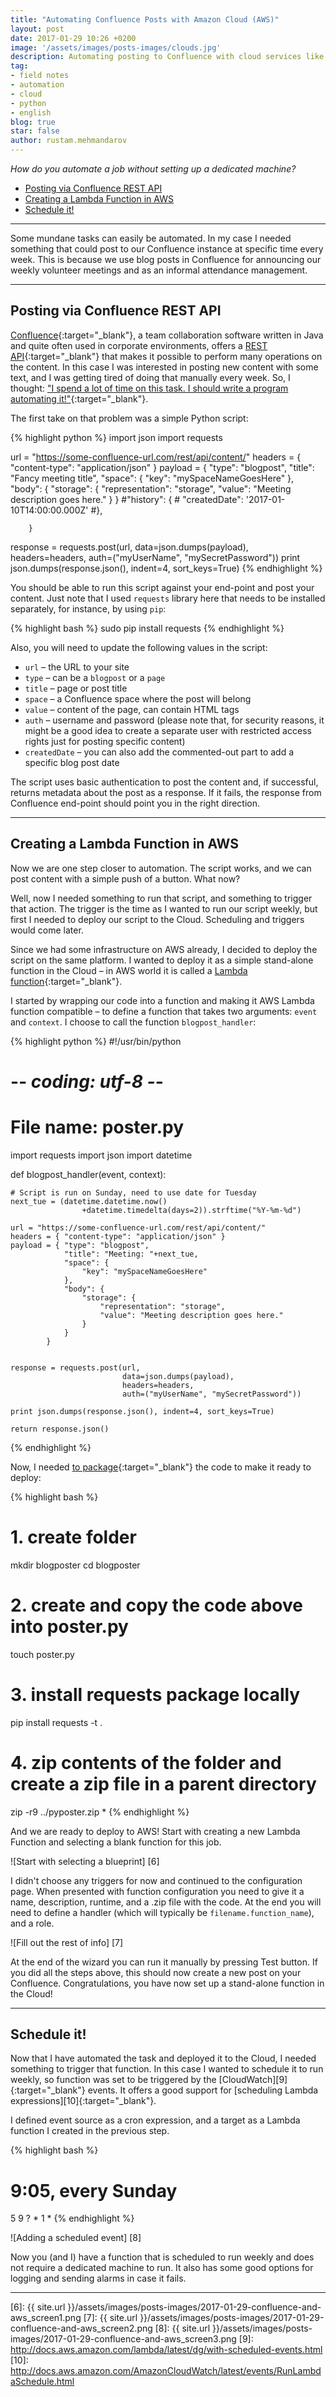 ```yaml
---
title: "Automating Confluence Posts with Amazon Cloud (AWS)"
layout: post
date: 2017-01-29 10:26 +0200
image: '/assets/images/posts-images/clouds.jpg'
description: Automating posting to Confluence with cloud services like Amazon Web Services (AWS).
tag:
- field notes
- automation
- cloud
- python
- english
blog: true
star: false
author: rustam.mehmandarov
---
```


_How do you automate a job without setting up a dedicated machine?_

- [Posting via Confluence REST API](#posting-via-confluence-rest-api)
- [Creating a Lambda Function in AWS](#creating-a-lambda-function-in-aws)
- [Schedule it!](#schedule-it)


---

Some mundane tasks can easily be automated. In my case I needed something that could post to our Confluence instance at specific time every week. This is because  we use blog posts in Confluence for announcing our weekly volunteer meetings and as an informal attendance management.

---

## Posting via Confluence REST API

[Confluence][1]{:target="_blank"}, a team collaboration software written in Java and quite often used in corporate environments, offers a [REST API][2]{:target="_blank"} that makes it possible to perform many operations on the content. In this case I was interested in posting new content with some text, and I was getting tired of doing that manually every week. So, I thought: ["I spend a lot of time on this task. I should write a program automating it!"][3]{:target="_blank"}. 

The first take on that problem was a simple Python script:

{% highlight python %}
import json
import requests

url = "https://some-confluence-url.com/rest/api/content/"
headers = { "content-type": "application/json" }
payload = { "type": "blogpost",
            "title": "Fancy meeting title",
            "space": {
                "key": "mySpaceNameGoesHere"
            },
            "body": {
                "storage": {
                    "representation": "storage",
                    "value": "Meeting description goes here."
                }
            }
            #"history": {
            #    "createdDate": '2017-01-10T14:00:00.000Z'
            #},

        }

response = requests.post(url, 
                         data=json.dumps(payload), 
                         headers=headers, 
                         auth=("myUserName", "mySecretPassword"))
print json.dumps(response.json(), indent=4, sort_keys=True)
{% endhighlight %}

You should be able to run this script against your end-point and post your content. Just note that I used ```requests``` library here that needs to be installed separately, for instance, by using ```pip```:

{% highlight bash %}
sudo pip install requests
{% endhighlight %}

Also, you will need to update the following values in the script:

* ```url``` – the URL to your site
* ```type``` – can be a ```blogpost``` or a ```page```
* ```title``` – page or post title
* ```space``` – a Confluence space where the post will belong
* ```value``` – content of the page, can contain HTML tags
* ```auth``` – username and password (please note that, for security reasons, it might be a good idea to create a separate user with restricted access rights just for posting specific content)
* ```createdDate``` – you can also add the commented-out part to add a specific blog post date

The script uses basic authentication to post the content and, if successful, returns metadata about the post as a response. If it fails, the response from Confluence end-point should point you in the right direction.

---

## Creating a Lambda Function in AWS

Now we are one step closer to automation. The script works, and we can post content with a simple push of a button. What now?

Well, now I needed something to run that script, and something to trigger that action. The trigger is the time as I wanted to run our script weekly, but first I needed to deploy our script to the Cloud. Scheduling and triggers would come later.

Since we had some infrastructure on AWS already, I decided to deploy the script on the same platform. I wanted to deploy it as a simple stand-alone function in the Cloud – in AWS world it is called a [Lambda function][4]{:target="_blank"}.

I started by wrapping our code into a function and making it AWS Lambda function compatible – to define a function that takes two arguments: ```event``` and ```context```. I choose to call the function ```blogpost_handler```:

{% highlight python %}
#!/usr/bin/python
# -*- coding: utf-8 -*-

# File name: poster.py

import requests
import json
import datetime

def blogpost_handler(event, context): 

    # Script is run on Sunday, need to use date for Tuesday
    next_tue = (datetime.datetime.now()
                    +datetime.timedelta(days=2)).strftime("%Y-%m-%d")

    url = "https://some-confluence-url.com/rest/api/content/"
    headers = { "content-type": "application/json" }
    payload = { "type": "blogpost",
                "title": "Meeting: "+next_tue,
                "space": {
                    "key": "mySpaceNameGoesHere"
                },
                "body": {
                    "storage": {
                        "representation": "storage",
                        "value": "Meeting description goes here."
                    }
                }
            }

    
    response = requests.post(url, 
                             data=json.dumps(payload), 
                             headers=headers, 
                             auth=("myUserName", "mySecretPassword"))
    
    print json.dumps(response.json(), indent=4, sort_keys=True)

    return response.json()
{% endhighlight %}

Now, I needed [to package][5]{:target="_blank"} the code to make it ready to deploy:

{% highlight bash %}
# 1. create folder
mkdir blogposter
cd blogposter

# 2. create and copy the code above into poster.py
touch poster.py

# 3. install requests package locally
pip install requests -t .

# 4. zip contents of the folder and create a zip file in a parent directory
zip -r9 ../pyposter.zip *
{% endhighlight %}

And we are ready to deploy to AWS! Start with creating a new Lambda Function and selecting a blank function for this job.

![Start with selecting a blueprint] [6]

I didn't choose any triggers for now and continued to the configuration page. When presented with function configuration you need to give it a name, description, runtime, and a .zip file with the code. At the end you will need to define a handler (which will typically be ```filename.function_name```), and a role.

![Fill out the rest of info] [7]

At the end of the wizard you can run it manually by pressing Test button. If you did all the steps above, this should now create a new post on your Confluence. Congratulations, you have now set up a stand-alone function in the Cloud!

---

## Schedule it!

Now that I have automated the task and deployed it to the Cloud, I needed something to trigger that function. In this case I wanted to schedule it to run weekly, so function was set to be triggered by the [CloudWatch][9]{:target="_blank"} events. It offers a good support for [scheduling Lambda expressions][10]{:target="_blank"}.

I defined event source as a cron expression, and a target as a Lambda function I created in the previous step.

{% highlight bash %}
# 9:05, every Sunday
5 9 ? * 1 *
{% endhighlight %}

![Adding a scheduled event] [8]

Now you (and I) have a function that is scheduled to run weekly and does not require a dedicated machine to run. It also has some good options for logging and sending alarms in case it fails.

---


[1]:  https://en.wikipedia.org/wiki/Confluence_(software)
[2]:  https://developer.atlassian.com/confdev/confluence-server-rest-api/confluence-rest-api-examples
[3]:  https://xkcd.com/1319/
[4]:  http://docs.aws.amazon.com/lambda/latest/dg/welcome.html
[5]:  http://docs.aws.amazon.com/lambda/latest/dg/lambda-python-how-to-create-deployment-package.html
[6]:  {{ site.url }}/assets/images/posts-images/2017-01-29-confluence-and-aws_screen1.png
[7]:  {{ site.url }}/assets/images/posts-images/2017-01-29-confluence-and-aws_screen2.png
[8]:  {{ site.url }}/assets/images/posts-images/2017-01-29-confluence-and-aws_screen3.png
[9]:  http://docs.aws.amazon.com/lambda/latest/dg/with-scheduled-events.html
[10]: http://docs.aws.amazon.com/AmazonCloudWatch/latest/events/RunLambdaSchedule.html



